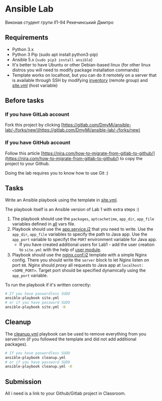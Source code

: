 # Ansible Lab

Виконав студент групи ІП-94 Рекечинський Дмитро

## Requirements

* Python 3.x
* Python 3 Pip (sudo apt install python3-pip)
* Ansible 5.x (`sudo pip3 install ansible`)
* It's better to have Ubuntu or other Debian-based linux (for other linux distros you will need to modify package installation commands)
* Template works on localhost, but you can do it remotely on a server that is available through SSH by modifying [inventory](./inventory/hosts) (remote group) and [site.yml](./site.yml) (host variable)

## Before tasks

### If you have GitLab account
Fork this project by clicking [https://gitlab.com/DmyMi/ansible-lab/-/forks/new](https://gitlab.com/DmyMi/ansible-lab/-/forks/new)
### If you have GitHub account
Follow this article [https://nira.com/how-to-migrate-from-gitlab-to-github/](https://nira.com/how-to-migrate-from-gitlab-to-github/) to copy the project to your Github.

Doing the lab requires you to know how to use Git :)

## Tasks

Write an Ansible playbook using the template in [site.yml](./site.yml).

The playbook itself is an Ansible version of Lab 1 with extra steps :)

1. The playbook should use the `packages`, `aptcachetime`, `app_dir`, `app_file` variables defined in [all](./inventory/group_vars/all) vars file.
2. Playbook should use the [app.service.j2](./templates/app.service.j2) that you need to write. Use the `app_dir`, `app_file` variables to specify the path to Java app. Use the `app_port` variable to specifyt the `PORT` environment variable for Java app.
    * If you have created additional users for Lab1 - add the user creation to `site.yml` with the help of [user module](https://docs.ansible.com/ansible/latest/collections/ansible/builtin/user_module.html).
3. Playbook should use the [nginx.conf.j2](./templates/nginx.conf.j2) template with a simple Nginx config. There you should write the `server` block to let Nginx listen on port `80`. Nginx should *proxy* all requests to Java app at `localhost:<SOME_PORT>`. Target port should be specified dynamically using the `app_port` variable.

To run the playbook if it's written correctly:
```bash
# If you have paswordless SUDO
ansible-playbook site.yml
# or if you have password SUDO
ansible-playbook site.yml -K
```

## Cleanup

The [cleanup.yml](./cleanup.yml) playbook can be used to remove everything from you server/vm (if you followed the template and did not add additional packages).

```bash
# If you have paswordless SUDO
ansible-playbook cleanup.yml
# or if you have password SUDO
ansible-playbook cleanup.yml -K
```

## Submission

All i need is a link to your Github/Gitlab project in Classroom.